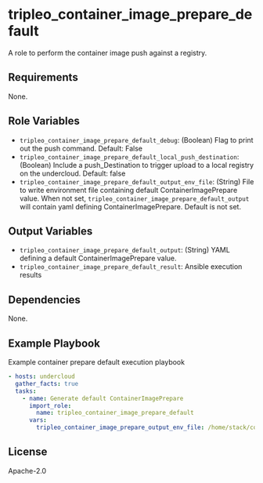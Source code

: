 tripleo_container_image_prepare_default
============================

A role to perform the container image push against a registry.

Requirements
------------

None.

Role Variables
--------------

* `tripleo_container_image_prepare_default_debug`: (Boolean) Flag to print out the push command. Default: False
* `tripleo_container_image_prepare_default_local_push_destination`: (Boolean) Include a push_Destination to trigger upload to a local registry on the undercloud. Default: false
* `tripleo_container_image_prepare_default_output_env_file`: (String) File to write environment file containing default ContainerImagePrepare value. When not set, `tripleo_container_image_prepare_default_output` will contain yaml defining ContainerImagePrepare. Default is not set.

Output Variables
----------------

* `tripleo_container_image_prepare_default_output`: (String) YAML defining a default ContainerImagePrepare value.
* `tripleo_container_image_prepare_default_result`: Ansible execution results

Dependencies
------------

None.

Example Playbook
----------------

Example container prepare default execution playbook

```yaml
- hosts: undercloud
  gather_facts: true
  tasks:
    - name: Generate default ContainerImagePrepare
      import_role:
        name: tripleo_container_image_prepare_default
      vars:
        tripleo_container_image_prepare_output_env_file: /home/stack/container-image-prepare.yaml
```

License
-------

Apache-2.0
